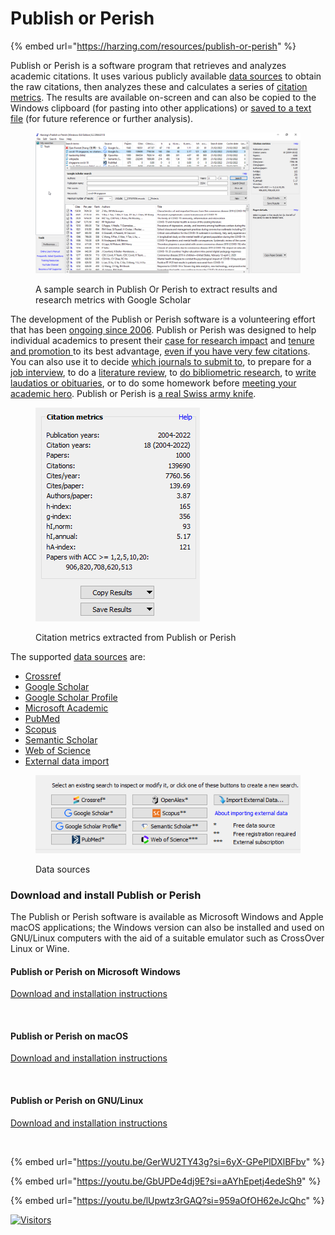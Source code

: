 # Publish or Perish

{% embed url="https://harzing.com/resources/publish-or-perish" %}

Publish or Perish is a software program that retrieves and analyzes academic citations. It uses various publicly available [data sources](https://harzing.com/resources/publish-or-perish/manual/using/data-sources) to obtain the raw citations, then analyzes these and calculates a series of [citation metrics](https://harzing.com/resources/publish-or-perish/manual/using/query-results/metrics). The results are available on-screen and can also be copied to the Windows clipboard (for pasting into other applications) or [saved to a text file](https://harzing.com/resources/publish-or-perish/manual/using/query-results/exporting) (for future reference or further analysis).

<figure><img src="../../.gitbook/assets/image (1) (1) (1) (1) (1).png" alt="" width="563"><figcaption><p>A sample search in Publish Or Perish to extract results and research metrics with Google Scholar</p></figcaption></figure>

The development of the Publish or Perish software is a volunteering effort that has been [ongoing since 2006](https://harzing.com/blog/2016/10/publish-or-perish-version-5). Publish or Perish was designed to help individual academics to present their [case for research impact](https://harzing.com/blog/2016/07/how-to-make-your-case-for-impact) and [tenure and promotion ](https://harzing.com/blog/2016/11/presenting-your-case-for-tenure-or-promotion)to its best advantage, [even if you have very few citations](https://harzing.com/blog/2017/11/making-your-case-for-impact-if-you-have-few-citations). You can also use it to decide [which journals to submit to](https://harzing.com/blog/2016/12/where-to-submit-your-paper-which-journals-publish-on-your-topic), to prepare for a [job interview](https://harzing.com/blog/2017/01/want-to-impress-at-an-academic-job-interview), to do a [literature review](https://harzing.com/blog/2017/02/using-publish-or-perish-to-do-a-literature-review), to [do bibliometric research](https://harzing.com/blog/2017/08/running-the-ref-on-a-rainy-sunday-afternoon), to [write laudatios or obituaries](https://harzing.com/blog/2019/06/writing-laudations-or-obituaries), or to do some homework before [meeting your academic hero](https://harzing.com/blog/2016/09/meeting-an-official-guest-or-your-academic-hero). Publish or Perish is [a real Swiss army knife](https://harzing.com/blog/2017/01/publish-or-perish-general-search-a-swiss-army-knife).

<figure><img src="../../.gitbook/assets/image (1) (1) (1) (1) (1) (1).png" alt=""><figcaption><p>Citation metrics extracted from Publish or Perish</p></figcaption></figure>

The supported [data sources](https://harzing.com/resources/publish-or-perish/manual/using/data-sources) are:

* [Crossref](https://harzing.com/resources/publish-or-perish/manual/using/data-sources/crossref)
* [Google Scholar](https://harzing.com/resources/publish-or-perish/manual/using/data-sources/google-scholar)
* [Google Scholar Profile](https://harzing.com/resources/publish-or-perish/manual/using/data-sources/google-scholar-profile)
* [Microsoft Academic](https://harzing.com/resources/publish-or-perish/manual/using/data-sources/microsoft-academic)
* [PubMed](https://harzing.com/resources/publish-or-perish/manual/using/data-sources/pubmed)
* [Scopus](https://harzing.com/resources/publish-or-perish/manual/using/data-sources/scopus)
* [Semantic Scholar](https://harzing.com/resources/publish-or-perish/manual/using/data-sources/semantic-scholar)
* [Web of Science](https://harzing.com/resources/publish-or-perish/manual/using/data-sources/web-of-science)
* [External data import](https://harzing.com/resources/publish-or-perish/manual/using/data-sources/imported-data-formats)

<figure><img src="../../.gitbook/assets/image (2) (1) (1).png" alt=""><figcaption><p>Data sources</p></figcaption></figure>

### Download and install Publish or Perish <a href="#download" id="download"></a>

The Publish or Perish software is available as Microsoft Windows and Apple macOS applications; the Windows version can also be installed and used on GNU/Linux computers with the aid of a suitable emulator such as CrossOver Linux or Wine.

#### Publish or Perish on Microsoft Windows <a href="#pop_win" id="pop_win"></a>

[Download and installation instructions](https://harzing.com/resources/publish-or-perish/windows)

<figure><img src="https://harzing.com/img/p/pop8win.jpg" alt="" width="563"><figcaption></figcaption></figure>

#### Publish or Perish on macOS <a href="#pop_osx" id="pop_osx"></a>

[Download and installation instructions](https://harzing.com/resources/publish-or-perish/os-x)

<figure><img src="https://harzing.com/img/p/pop8macos.jpg" alt="" width="563"><figcaption></figcaption></figure>

#### Publish or Perish on GNU/Linux <a href="#pop_wine" id="pop_wine"></a>

[Download and installation instructions](https://harzing.com/resources/publish-or-perish/linux)

<figure><img src="https://harzing.com/img/p/pop8fedora34.jpg" alt="" width="563"><figcaption></figcaption></figure>

{% embed url="https://youtu.be/GerWU2TY43g?si=6yX-GPePlDXlBFbv" %}

{% embed url="https://youtu.be/GbUPDe4dj9E?si=aAYhEpetj4edeSh9" %}

{% embed url="https://youtu.be/lUpwtz3rGAQ?si=959aOfOH62eJcQhc" %}

[![Visitors](https://api.visitorbadge.io/api/visitors?path=https%3A%2F%2Fgithub.com%2Fdrshahizan\&labelColor=%23697689\&countColor=%23555555\&style=plastic)](https://visitorbadge.io/status?path=https%3A%2F%2Fgithub.com%2Fdrshahizan)

